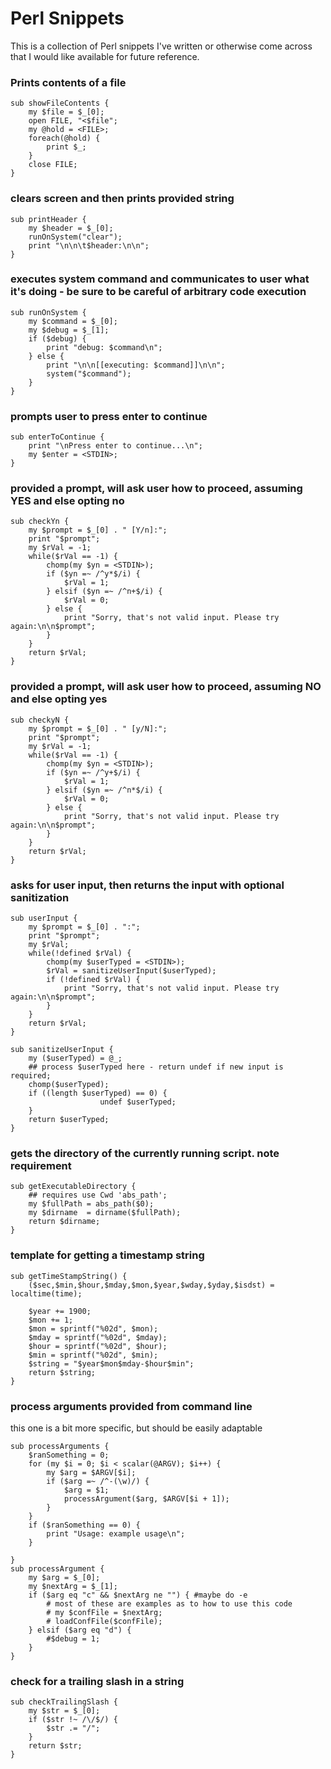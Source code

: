 <!-- permalink: 5de0dee00c4ff6c42f920f7b9c63b166 DO NOT DELETE OR EDIT THIS LINE -->
# Perl Snippets

This is a collection of Perl snippets I've written or otherwise come across that I would like available for future reference.

### Prints contents of a file
```
sub showFileContents {
	my $file = $_[0];
	open FILE, "<$file";
	my @hold = <FILE>;
	foreach(@hold) {
		print $_;
	}
	close FILE;
}
```

### clears screen and then prints provided string
```
sub printHeader {
	my $header = $_[0];
	runOnSystem("clear");
	print "\n\n\t$header:\n\n";
}
```

### executes system command and communicates to user what it's doing - be sure to be careful of arbitrary code execution
```
sub runOnSystem {
	my $command = $_[0];
	my $debug = $_[1];
	if ($debug) {
		print "debug: $command\n";
	} else {
		print "\n\n[[executing: $command]]\n\n";
		system("$command");
	}
}
```

### prompts user to press enter to continue
```
sub enterToContinue {
	print "\nPress enter to continue...\n";
	my $enter = <STDIN>;
}
```

### provided a prompt, will ask user how to proceed, assuming YES and else opting no
```
sub checkYn {
	my $prompt = $_[0] . " [Y/n]:";
	print "$prompt";
	my $rVal = -1;
	while($rVal == -1) {
		chomp(my $yn = <STDIN>);
		if ($yn =~ /^y*$/i) {
		 	$rVal = 1;
		} elsif ($yn =~ /^n+$/i) {
			$rVal = 0;
		} else {
			print "Sorry, that's not valid input. Please try again:\n\n$prompt";
		}
	}
	return $rVal;
}
```

### provided a prompt, will ask user how to proceed, assuming NO and else opting yes
```
sub checkyN {
	my $prompt = $_[0] . " [y/N]:";
	print "$prompt";
	my $rVal = -1;
	while($rVal == -1) {
		chomp(my $yn = <STDIN>);
		if ($yn =~ /^y+$/i) {
		 	$rVal = 1;
		} elsif ($yn =~ /^n*$/i) {
			$rVal = 0;
		} else {
			print "Sorry, that's not valid input. Please try again:\n\n$prompt";
		}
	}
	return $rVal;
}
```

### asks for user input, then returns the input with optional sanitization

```
sub userInput {
	my $prompt = $_[0] . ":";
	print "$prompt";
	my $rVal;
	while(!defined $rVal) {
		chomp(my $userTyped = <STDIN>);
		$rVal = sanitizeUserInput($userTyped);
		if (!defined $rVal) {
			print "Sorry, that's not valid input. Please try again:\n\n$prompt";
		}
	}
	return $rVal;
}

sub sanitizeUserInput {
	my ($userTyped) = @_;
	## process $userTyped here - return undef if new input is required;
	chomp($userTyped);
	if ((length $userTyped) == 0) {
	                undef $userTyped;
	}
	return $userTyped;
}
```

### gets the directory of the currently running script. note requirement
```
sub getExecutableDirectory {
	## requires use Cwd 'abs_path';
	my $fullPath = abs_path($0);
	my $dirname  = dirname($fullPath);
	return $dirname;
}
```

### template for getting a timestamp string
```
sub getTimeStampString() {
	($sec,$min,$hour,$mday,$mon,$year,$wday,$yday,$isdst) = localtime(time);

	$year += 1900;
	$mon += 1;
	$mon = sprintf("%02d", $mon);
	$mday = sprintf("%02d", $mday);
	$hour = sprintf("%02d", $hour);
	$min = sprintf("%02d", $min);
	$string = "$year$mon$mday-$hour$min";
	return $string;
}
```

### process arguments provided from command line
this one is a bit more specific, but should be easily adaptable
```
sub processArguments {
	$ranSomething = 0;
	for (my $i = 0; $i < scalar(@ARGV); $i++) {
		my $arg = $ARGV[$i];
		if ($arg =~ /^-(\w)/) {
			$arg = $1;
			processArgument($arg, $ARGV[$i + 1]);
		}
	}
	if ($ranSomething == 0) {
		print "Usage: example usage\n";
	}

}
sub processArgument {
	my $arg = $_[0];
	my $nextArg = $_[1];
	if ($arg eq "c" && $nextArg ne "") { #maybe do -e
		# most of these are examples as to how to use this code
		# my $confFile = $nextArg;
		# loadConfFile($confFile);
	} elsif ($arg eq "d") {
		#$debug = 1;
	}
}
```

### check for a trailing slash in a string
```
sub checkTrailingSlash {
	my $str = $_[0];
	if ($str !~ /\/$/) {
		$str .= "/";
	}
	return $str;
}

```
